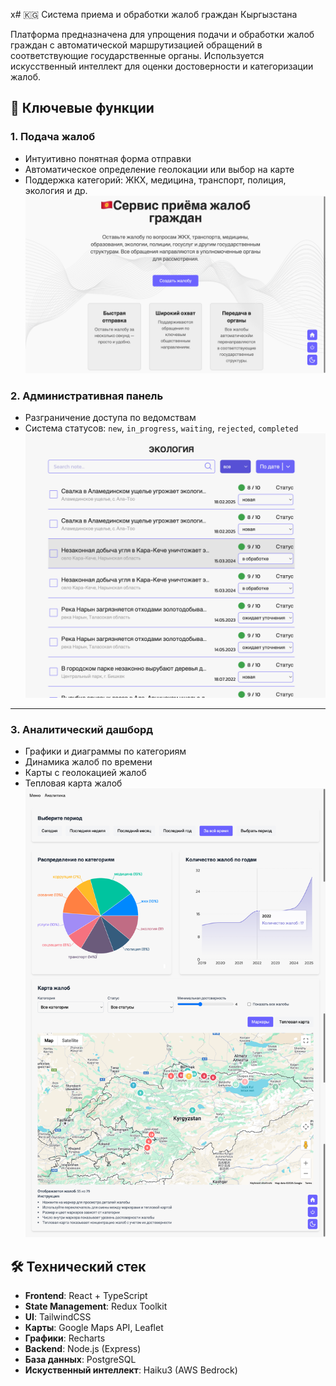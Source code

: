 x# 🇰🇬 Система приема и обработки жалоб граждан Кыргызстана

Платформа предназначена для упрощения подачи и обработки жалоб граждан с автоматической маршрутизацией обращений в соответствующие государственные органы. Используется искусственный интеллект для оценки достоверности и категоризации жалоб.

## 🔑 Ключевые функции

### 1. Подача жалоб

- Интуитивно понятная форма отправки
- Автоматическое определение геолокации или выбор на карте
- Поддержка категорий: ЖКХ, медицина, транспорт, полиция, экология и др.  
  ![Скрин формы подачи жалобы](./src/kit/assets/create.png)

### 2. Административная панель

- Разграничение доступа по ведомствам
- Система статусов: `new`, `in_progress`, `waiting`, `rejected`, `completed`
  ![Скрин админки](./src/kit/assets/admin.png)

---

### 3. Аналитический дашборд

- Графики и диаграммы по категориям
- Динамика жалоб по времени
- Карты с геолокацией жалоб
- Тепловая карта жалоб
  ![Скрин аналитики](./src/kit/assets/scn.png)


## 🛠️ Технический стек

- **Frontend**: React + TypeScript
- **State Management**: Redux Toolkit
- **UI**: TailwindCSS
- **Карты**: Google Maps API, Leaflet
- **Графики**: Recharts
- **Backend**: Node.js (Express)
- **База данных**: PostgreSQL
- **Искуственный интеллект**: Haiku3 (AWS Bedrock)

